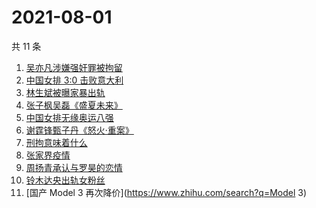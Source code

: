 # 2021-08-01

共 11 条

<!-- BEGIN -->
<!-- 最后更新时间 Sun Aug 01 2021 10:26:28 GMT+0800 (China Standard Time) -->

1. [吴亦凡涉嫌强奸罪被拘留](https://www.zhihu.com/search?q=吴亦凡)
1. [中国女排 3:0 击败意大利](https://www.zhihu.com/search?q=中国女排)
1. [林生斌被曝家暴出轨](https://www.zhihu.com/search?q=林生斌)
1. [张子枫吴磊《盛夏未来》](https://www.zhihu.com/search?q=盛夏未来)
1. [中国女排无缘奥运八强](https://www.zhihu.com/search?q=中国女排)
1. [谢霆锋甄子丹《怒火·重案》](https://www.zhihu.com/search?q=怒火重案)
1. [刑拘意味着什么](https://www.zhihu.com/search?q=刑拘意味着什么)
1. [张家界疫情](https://www.zhihu.com/search?q=张家界)
1. [周扬青承认与罗昊的恋情](https://www.zhihu.com/search?q=周扬青)
1. [铃木达央出轨女粉丝](https://www.zhihu.com/search?q=铃木达央)
1. [国产 Model 3 再次降价](https://www.zhihu.com/search?q=Model 3)

<!-- END -->

